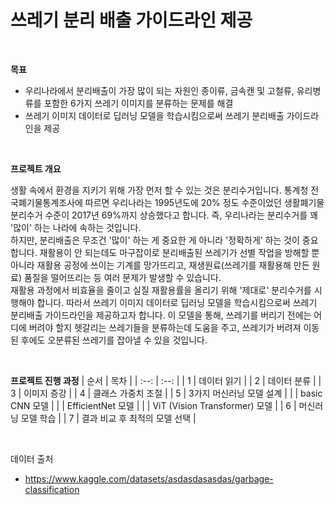 # 쓰레기 분리 배출 가이드라인 제공

<br />

**목표**
- 우리나라에서 분리배출이 가장 많이 되는 자원인 종이류, 금속캔 및 고철류, 유리병류를 포함한 6가지 쓰레기 이미지를 분류하는 문제를 해결
- 쓰레기 이미지 데이터로 딥러닝 모델을 학습시킴으로써 쓰레기 분리배출 가이드라인을 제공

<br />

**프로젝트 개요**

생활 속에서 환경을 지키기 위해 가장 먼저 할 수 있는 것은 분리수거입니다.
통계청 전국폐기물통계조사에 따르면 우리나라는 1995년도에 20% 정도 수준이었던 생활폐기물 분리수거 수준이 2017년 69%까지 상승했다고 합니다. 즉, 우리나라는 분리수거를 꽤 '많이' 하는 나라에 속하는 것입니다.  
하지만, 분리배출은 무조건 '많이' 하는 게 중요한 게 아니라 '정확하게’ 하는 것이 중요합니다.
재활용이 안 되는데도 마구잡이로 분리배출된 쓰레기가 선별 작업을 방해할 뿐 아니라 재활용 공정에 쓰이는 기계를 망가뜨리고, 재생원료(쓰레기를 재활용해 만든 원료) 품질을 떨어뜨리는 등 여러 문제가 발생할 수 있습니다.  
재활용 과정에서 비효율을 줄이고 실질 재활용률을 올리기 위해 '제대로' 분리수거를 시행해야 합니다.
따라서 쓰레기 이미지 데이터로 딥러닝 모델을 학습시킴으로써 쓰레기 분리배출 가이드라인을 제공하고자 합니다. 이 모델을 통해, 쓰레기를 버리기 전에는 어디에 버려야 할지 헷갈리는 쓰레기들을 분류하는데 도움을 주고, 쓰레기가 버려져 이동된 후에도 오분류된 쓰레기를 잡아낼 수 있을 것입니다.

<br/>

**프로젝트 진행 과정**
| 순서 | 목차 |
| :--: | :--: |
| 1 | 데이터 읽기 |
| 2 | 데이터 분류 |
| 3 | 이미지 증강 |
| 4 | 클래스 가중치 조절 |
| 5 | 3가지 머신러닝 모델 설계 |
|  | basic CNN 모델 |
|  | EfficientNet 모델 |
|  | ViT (Vision Transformer) 모델 |
| 6 | 머신러닝 모델 학습 |
| 7 | 결과 비교 후 최적의 모델 선택 |

<br/>

데이터 출처
- https://www.kaggle.com/datasets/asdasdasasdas/garbage-classification
